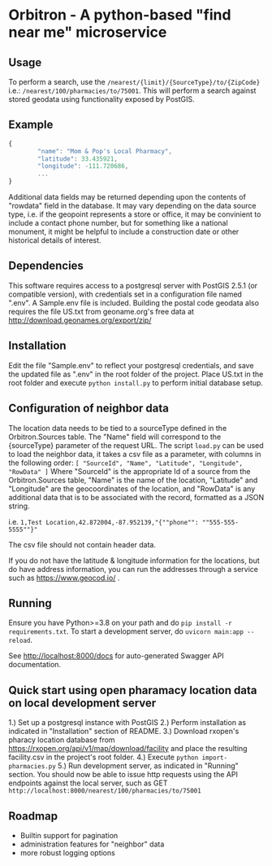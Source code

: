 # Orbitron - A python-based "find near me" microservice

## Usage

To perform a search, use the `/nearest/{limit}/{SourceType}/to/{ZipCode}` i.e.: `/nearest/100/pharmacies/to/75001`.  This will perform a search against stored geodata using functionality exposed by PostGIS.

## Example
```javascript
{
        "name": "Mom & Pop's Local Pharmacy",
        "latitude": 33.435921,
        "longitude": -111.720686,
        ...
}
```

Additional data fields may be returned depending upon the contents of "rowdata" field in the database.  It may vary depending on the data source type, i.e. if the geopoint represents a store or office, it may be convinient to include a contact phone number, but for something like a national monument, it might be helpful to include a construction date or other historical details of interest.

## Dependencies

This software requires access to a postgresql server with PostGIS 2.5.1 (or compatible version), with credentials set in a configuration file named ".env".  A Sample.env file is included.
Building the postal code geodata also requires the file US.txt from geoname.org's free data at http://download.geonames.org/export/zip/ 

## Installation

Edit the file "Sample.env" to reflect your postgresql credentials, and save the updated file as ".env" in the root folder of the project.
Place US.txt in the root folder and execute `python install.py` to perform initial database setup.

## Configuration of neighbor data

The location data needs to be tied to a sourceType defined in the Orbitron.Sources table.  The "Name" field will correspond to the {sourceType} parameter of the request URL.  The script `load.py` can be used to load the neighbor data, it takes a csv file as a parameter, with columns in the following order:
`[ "SourceId", "Name", "Latitude", "Longitude", "RowData" ]`
Where "SourceId" is the appropriate Id of a source from the Orbitron.Sources table, "Name" is the name of the location, "Latitude" and "Longitude" are the geocoordinates of the location, and "RowData" is any additional data that is to be associated with the record, formatted as a JSON string.

i.e. `1,Test Location,42.872004,-87.952139,"{""phone"": ""555-555-5555""}"`

The csv file should not contain header data.

If you do not have the latitude & longitude information for the locations, but do have address information, you can run the addresses through a service such as https://www.geocod.io/ .


## Running

Ensure you have Python>=3.8 on your path and do `pip install -r requirements.txt`. To start a development server, do `uvicorn main:app --reload`.

See [http://localhost:8000/docs](http://localhost:8000/docs) for auto-generated Swagger API documentation.


## Quick start using open pharamacy location data on local development server
1.) Set up a postgresql instance with PostGIS
2.) Perform installation as indicated in "Installation" section of README.
3.) Download rxopen's pharacy location database from https://rxopen.org/api/v1/map/download/facility and place the resulting facility.csv in the project's root folder.
4.) Execute `python import-pharmacies.py`
5.) Run development server, as indicated in "Running" section.
You should now be able to issue http requests using the API endpoints against the local server, such as GET `http://localhost:8000/nearest/100/pharmacies/to/75001`

## Roadmap
- Builtin support for pagination
- administration features for "neighbor" data
- more robust logging options
